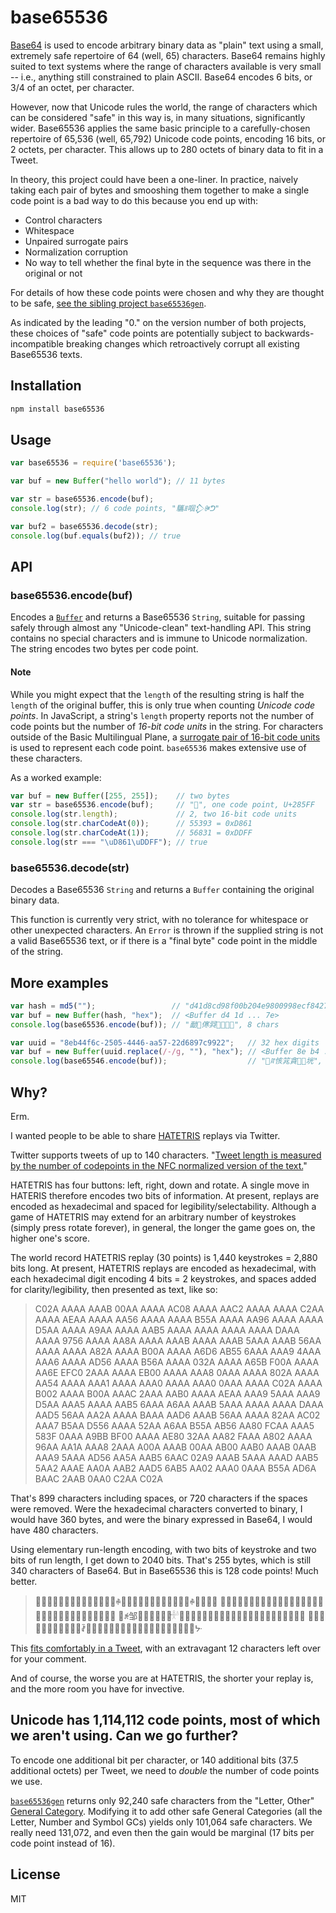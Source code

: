 # base65536

[Base64](https://en.wikipedia.org/wiki/Base64) is used to encode arbitrary binary data as "plain" text using a small, extremely safe repertoire of 64 (well, 65) characters. Base64 remains highly suited to text systems where the range of characters available is very small -- i.e., anything still constrained to plain ASCII. Base64 encodes 6 bits, or 3/4 of an octet, per character.

However, now that Unicode rules the world, the range of characters which can be considered "safe" in this way is, in many situations, significantly wider. Base65536 applies the same basic principle to a carefully-chosen repertoire of 65,536 (well, 65,792) Unicode code points, encoding 16 bits, or 2 octets, per character. This allows up to 280 octets of binary data to fit in a Tweet.

In theory, this project could have been a one-liner. In practice, naively taking each pair of bytes and smooshing them together to make a single code point is a bad way to do this because you end up with:

* Control characters
* Whitespace
* Unpaired surrogate pairs
* Normalization corruption
* No way to tell whether the final byte in the sequence was there in the original or not

For details of how these code points were chosen and why they are thought to be safe, [see the sibling project `base65536gen`](https://github.com/ferno/base65536gen).

As indicated by the leading "0." on the version number of both projects, these choices of "safe" code points are potentially subject to backwards-incompatible breaking changes which retroactively corrupt all existing Base65536 texts.

## Installation

```bash
npm install base65536
```

## Usage

```js
var base65536 = require('base65536');

var buf = new Buffer("hello world"); // 11 bytes

var str = base65536.encode(buf); 
console.log(str); // 6 code points, "驨ꍬ啯𒁷ꍲᕤ"

var buf2 = base65536.decode(str);
console.log(buf.equals(buf2)); // true
```

## API

### base65536.encode(buf)

Encodes a [`Buffer`](https://nodejs.org/api/buffer.html#buffer_new_buffer_str_encoding) and returns a Base65536 `String`, suitable for passing safely through almost any "Unicode-clean" text-handling API. This string contains no special characters and is immune to Unicode normalization. The string encodes two bytes per code point.

#### Note

While you might expect that the `length` of the resulting string is half the `length` of the original buffer, this is only true when counting *Unicode code points*. In JavaScript, a string's `length` property reports not the number of code points but the number of *16-bit code units* in the string. For characters outside of the Basic Multilingual Plane, a [surrogate pair of 16-bit code units](https://en.wikipedia.org/wiki/UTF-16) is used to represent each code point. `base65536` makes extensive use of these characters.

As a worked example:

```js
var buf = new Buffer([255, 255]);    // two bytes
var str = base65536.encode(buf);     // "𨗿", one code point, U+285FF
console.log(str.length);             // 2, two 16-bit code units
console.log(str.charCodeAt(0));      // 55393 = 0xD861
console.log(str.charCodeAt(1));      // 56831 = 0xDDFF
console.log(str === "\uD861\uDDFF"); // true
```

### base65536.decode(str)

Decodes a Base65536 `String` and returns a `Buffer` containing the original binary data.

This function is currently very strict, with no tolerance for whitespace or other unexpected characters. An `Error` is thrown if the supplied string is not a valid Base65536 text, or if there is a "final byte" code point in the middle of the string.

## More examples

```js
var hash = md5("");                 // "d41d8cd98f00b204e9800998ecf8427e", 32 hex digits
var buf = new Buffer(hash, "hex");  // <Buffer d4 1d ... 7e>
console.log(base65536.encode(buf)); // "勔𥾌㒏㢲𠛩𡸉𧻬𠑂", 8 chars
```

```js
var uuid = "8eb44f6c-2505-4446-aa57-22d6897c9922";   // 32 hex digits
var buf = new Buffer(uuid.replace(/-/g, ""), "hex"); // <Buffer 8e b4 ... 22>
console.log(base65546.encode(buf));                  // "𣪎ꍏ㤥筄貪𥰢𠊉垙", 8 chars
```

## Why?

Erm.

I wanted people to be able to share [HATETRIS](http://qntm.org/files/hatetris/hatetris.html) replays via Twitter.

Twitter supports tweets of up to 140 characters. "[Tweet length is measured by the number of codepoints in the NFC normalized version of the text.](https://dev.twitter.com/overview/api/counting-characters)"

HATETRIS has four buttons: left, right, down and rotate. A single move in HATERIS therefore encodes two bits of information. At present, replays are encoded as hexadecimal and spaced for legibility/selectability. Although a game of HATETRIS may extend for an arbitrary number of keystrokes (simply press rotate forever), in general, the longer the game goes on, the higher one's score.

The world record HATETRIS replay (30 points) is 1,440 keystrokes = 2,880 bits long. At present, HATETRIS replays are encoded as hexadecimal, with each hexadecimal digit encoding 4 bits = 2 keystrokes, and spaces added for clarity/legibility, then presented as text, like so:

> C02A AAAA AAAB 00AA AAAA AC08 AAAA AAC2 AAAA AAAA C2AA AAAA AEAA AAAA AA56
> AAAA AAAA B55A AAAA AA96 AAAA AAAA D5AA AAAA A9AA AAAA AAB5 AAAA AAAA AAAA
> AAAA DAAA AAAA 9756 AAAA AA8A AAAA AAAB AAAA AAAB 5AAA AAAB 56AA AAAA AAAA
> A82A AAAA B00A AAAA A6D6 AB55 6AAA AAA9 4AAA AAA6 AAAA AD56 AAAA B56A AAAA
> 032A AAAA A65B F00A AAAA AA6E EFC0 2AAA AAAA EB00 AAAA AAA8 0AAA AAAA 802A
> AAAA AA54 AAAA AAA1 AAAA AAA0 AAAA AAA0 0AAA AAAA C02A AAAA B002 AAAA B00A
> AAAC 2AAA AAB0 AAAA AEAA AAA9 5AAA AAA9 D5AA AAA5 AAAA AAB5 6AAA A6AA AAAB
> 5AAA AAAA AAAA DAAA AAD5 56AA AA2A AAAA BAAA AAD6 AAAB 56AA AAAA 82AA AC02
> AAA7 B5AA D556 AAAA 52AA A6AA B55A AB56 AA80 FCAA AAA5 583F 0AAA A9BB BF00
> AAAA AE80 32AA AA82 FAAA A802 AAAA 96AA AA1A AAA8 2AAA A00A AAAB 00AA AB00
> AAB0 AAAB 0AAB AAA9 5AAA AD56 AA5A AAB5 6AAC 02A9 AAAB 5AAA AAAD AAB5 5AA2
> AAAE AA0A AAB2 AAD5 6AB5 AA02 AAA0 0AAA B55A AD6A BAAC 2AAB 0AA0 C2AA C02A

That's 899 characters including spaces, or 720 characters if the spaces were removed. Were the hexadecimal characters converted to binary, I would have 360 bytes, and were the binary expressed in Base64, I would have 480 characters.

Using elementary run-length encoding, with two bits of keystroke and two bits of run length, I get down to 2040 bits. That's 255 bytes, which is still 340 characters of Base64. But in Base65536 this is 128 code points! Much better.

> 𤇃𢊻𤄻嶜𤄋𤇁𡊻𤄛𤆬𠲻𤆻𠆜𢮻𤆻ꊌ𢪻𤆻邌𤆻𤊻𤅋𤲥𣾻𤄋𥆸𣊻𤅛ꊌ𤆻𤆱炼綻
> 𤋅𤅴薹𣪻𣊻𣽻𤇆𤚢𣺻赈𤇣綹𤻈𤇣𤾺𤇃悺𢦻𤂻𤅠㢹𣾻𤄛𤆓𤦹𤊻𤄰炜傼𤞻𢊻𣲻
> 𣺻ꉌ邹𡊻𣹫𤅋𤇅𣾻𤇄𓎜𠚻𤊻𢊻𤉛𤅫𤂑𤃃𡉌𤵛𣹛𤁐𢉋𡉻𡡫𤇠𠞗𤇡𡊄𡒌𣼻燉𣼋
> 𦄘炸邹㢸𠞻𠦻𡊻𣈻𡈻𣈛𡈛ꊺ𠆼𤂅𣻆𣫃𤮺𤊻𡉋㽻𣺬𣈛𡈋𤭻𤂲𣈻𤭻𤊼𢈛儛𡈛ᔺ

This [fits comfortably in a Tweet](https://twitter.com/qntm/status/673523018224791552), with an extravagant 12 characters left over for your comment.

And of course, the worse you are at HATETRIS, the shorter your replay is, and the more room you have for invective.

## Unicode has 1,114,112 code points, most of which we aren't using. Can we go further?

To encode one additional bit per character, or 140 additional bits (37.5 additional octets) per Tweet, we need to *double* the number of code points we use.

[`base65536gen`](https://github.com/ferno/base65536gen) returns only 92,240 safe characters from the "Letter, Other" [General Category](https://en.wikipedia.org/wiki/Unicode_character_property#General_Category). Modifying it to add other safe General Categories (all the Letter, Number and Symbol GCs) yields only 101,064 safe characters. We really need 131,072, and even then the gain would be marginal (17 bits per code point instead of 16).

## License

MIT
